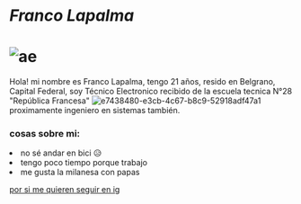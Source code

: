 # *Franco Lapalma*
# ![ae](https://github.com/pdepviernestm/2024-presentacion-franco-lapalma/assets/103512394/5c937535-8e74-4fc4-a103-d02defd8c69b)

Hola! mi nombre es Franco Lapalma, tengo 21 años, resido en Belgrano, Capital Federal, soy Técnico Electronico recibido de la escuela tecnica N°28 "República Francesa" 
![e7438480-e3cb-4c67-b8c9-52918adf47a1](https://github.com/pdepviernestm/2024-presentacion-franco-lapalma/assets/103512394/10326d51-5226-42e8-8b69-f568ee4a9c08)
proximamente ingeniero en sistemas también.
### <p>cosas sobre mi:
  <li>no sé andar en bici 😥 </li>
  <li>tengo poco tiempo porque trabajo</li>
  <li>me gusta la milanesa con papas</li>
  
 </p>
 
[por si me quieren seguir en ig](https://www.instagram.com/francoalauno/)
